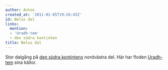 ```yaml
---
author: Anton
created_at: '2011-01-05T19:26:45Z'
id: Belus dal
links:
  mention:
  - 'Uradh-tem'
  - den södra kontinten
title: Belus dal
---
```


Stor dalgång på [den södra kontintens] nordvästra del. Här har floden [Uradh-tem] sina källor.

  [den södra kontintens]: den_södra_kontinten
  [Uradh-tem]: Uradh-tem
